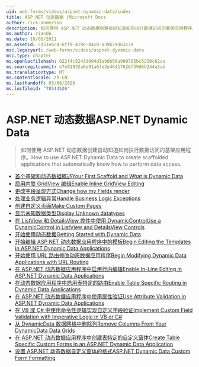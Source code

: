```yaml
---
uid: web-forms/videos/aspnet-dynamic-data/index
title: ASP.NET 动态数据 |Microsoft Docs
author: rick-anderson
description: 如何使用 ASP.NET 动态数据创建自动知道如何执行数据访问的基架应用程序。
ms.author: riande
ms.date: 10/05/2011
ms.assetid: cd51e6c4-6ff9-419d-8ac8-a39b79d63c78
msc.legacyurl: /web-forms/videos/aspnet-dynamic-data
msc.type: chapter
ms.openlocfilehash: 622f4c5243d094d1ab6b58a909795bc5230c62ce
ms.sourcegitcommit: e7e91932a6e91a63e2e46417626f39d6b244a3ab
ms.translationtype: MT
ms.contentlocale: zh-CN
ms.lasthandoff: 03/06/2020
ms.locfileid: "78514526"
---
```

# <a name="aspnet-dynamic-data"></a><span data-ttu-id="bcfb7-103">ASP.NET 动态数据</span><span class="sxs-lookup"><span data-stu-id="bcfb7-103">ASP.NET Dynamic Data</span></span>

> <span data-ttu-id="bcfb7-104">如何使用 ASP.NET 动态数据创建自动知道如何执行数据访问的基架应用程序。</span><span class="sxs-lookup"><span data-stu-id="bcfb7-104">How to use ASP.NET Dynamic Data to create scaffolded applications that automatically know how to perform data access.</span></span>

- [<span data-ttu-id="bcfb7-105">首个基架和动态数据概述</span><span class="sxs-lookup"><span data-stu-id="bcfb7-105">Your First Scaffold and What is Dynamic Data</span></span>](your-first-scaffold-and-what-is-dynamic-data.md)
- [<span data-ttu-id="bcfb7-106">启用内联 GridView 编辑</span><span class="sxs-lookup"><span data-stu-id="bcfb7-106">Enable Inline GridView Editing</span></span>](how-do-i-enable-inline-gridview-editing.md)
- [<span data-ttu-id="bcfb7-107">更改字段呈现方式</span><span class="sxs-lookup"><span data-stu-id="bcfb7-107">Change how my Fields render</span></span>](how-do-i-change-how-my-fields-render.md)
- [<span data-ttu-id="bcfb7-108">处理业务逻辑异常</span><span class="sxs-lookup"><span data-stu-id="bcfb7-108">Handle Business Logic Exceptions</span></span>](how-do-i-handle-business-logic-exceptions.md)
- [<span data-ttu-id="bcfb7-109">创建自定义页面</span><span class="sxs-lookup"><span data-stu-id="bcfb7-109">Make Custom Pages</span></span>](how-do-i-make-custom-pages.md)
- [<span data-ttu-id="bcfb7-110">显示未知数据类型</span><span class="sxs-lookup"><span data-stu-id="bcfb7-110">Display Unknown datatypes</span></span>](how-do-i-display-unknown-datatypes.md)
- [<span data-ttu-id="bcfb7-111">在 ListView 和 DetailsView 控件中使用 DynamicControl</span><span class="sxs-lookup"><span data-stu-id="bcfb7-111">Use a DynamicControl in ListView and DetailsView Controls</span></span>](how-do-i-use-a-dynamiccontrol-in-listview-and-detailsview-controls.md)
- [<span data-ttu-id="bcfb7-112">开始使用动态数据</span><span class="sxs-lookup"><span data-stu-id="bcfb7-112">Getting Started with Dynamic Data</span></span>](getting-started-with-dynamic-data.md)
- [<span data-ttu-id="bcfb7-113">开始编辑 ASP.NET 动态数据应用程序中的模板</span><span class="sxs-lookup"><span data-stu-id="bcfb7-113">Begin Editing the Templates in ASP.NET Dynamic Data Applications</span></span>](begin-editing-the-templates-in-aspnet-dynamic-data-applications.md)
- [<span data-ttu-id="bcfb7-114">开始使用 URL 路由修改动态数据应用程序</span><span class="sxs-lookup"><span data-stu-id="bcfb7-114">Begin Modifying Dynamic Data Applications with URL Routing</span></span>](begin-modifying-dynamic-data-applications-with-url-routing.md)
- [<span data-ttu-id="bcfb7-115">在 ASP.NET 动态数据应用程序中启用行内编辑</span><span class="sxs-lookup"><span data-stu-id="bcfb7-115">Enable In-Line Editing in ASP.NET Dynamic Data Applications</span></span>](enable-in-line-editing-in-aspnet-dynamic-data-applications.md)
- [<span data-ttu-id="bcfb7-116">在动态数据应用程序中启用表特定的路由</span><span class="sxs-lookup"><span data-stu-id="bcfb7-116">Enable Table Specific Routing in Dynamic Data Applications</span></span>](how-to-enable-table-specific-routing-in-dynamic-data-applications.md)
- [<span data-ttu-id="bcfb7-117">在 ASP.NET 动态数据应用程序中使用属性验证</span><span class="sxs-lookup"><span data-stu-id="bcfb7-117">Use Attribute Validation in ASP.NET Dynamic Data Applications</span></span>](how-to-use-attribute-validation-in-aspnet-dynamic-data-applications.md)
- [<span data-ttu-id="bcfb7-118">在 VB 或 C# 中使用命令性逻辑实现自定义字段验证</span><span class="sxs-lookup"><span data-stu-id="bcfb7-118">Implement Custom Field Validation with Imperative Logic in VB or C#</span></span>](how-to-implement-custom-field-validation-with-imperative-logic-in-vb-or-c.md)
- [<span data-ttu-id="bcfb7-119">从 DynamicData 数据网格中删除列</span><span class="sxs-lookup"><span data-stu-id="bcfb7-119">Remove Columns From Your DynamicData Data Grids</span></span>](how-to-remove-columns-from-your-dynamicdata-data-grids.md)
- [<span data-ttu-id="bcfb7-120">在 ASP.NET 动态数据应用程序中创建表特定的自定义窗体</span><span class="sxs-lookup"><span data-stu-id="bcfb7-120">Create Table Specific Custom Forms in an ASP.NET Dynamic Data Application</span></span>](how-to-create-table-specific-custom-forms-in-an-aspnet-dynamic-data-application.md)
- [<span data-ttu-id="bcfb7-121">设置 ASP.NET 动态数据自定义窗体的格式</span><span class="sxs-lookup"><span data-stu-id="bcfb7-121">ASP.NET Dynamic Data Custom Form Formatting</span></span>](aspnet-dynamic-data-custom-form-formatting.md)
